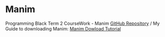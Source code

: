 # Manim
Programming Black Term 2 CourseWork - Manim
[GitHub Repository](https://github.com/kemma011-209/Manim) / My Guide to downloading Manim: 
[Manim Dowload Tutorial](https://youtu.be/NYKwmE8Ddxo)

